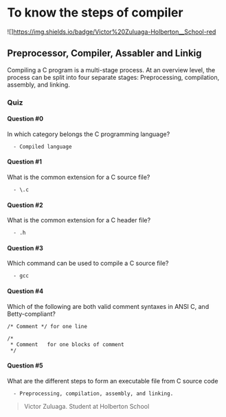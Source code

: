 # To know the steps of compiler 

![]https://img.shields.io/badge/Victor%20Zuluaga-Holberton__School-red


## Preprocessor, Compiler, Assabler and Linkig 

Compiling a C program is a multi-stage process. At an overview level, the process can be split into four separate stages: Preprocessing, compilation, assembly, and linking.

### Quiz

#### Question #0

In which category belongs the C programming language?

      - Compiled language

#### Question #1

What is the common extension for a C source file?

      - \.c

#### Question #2

What is the common extension for a C header file?

      - .h

#### Question #3

Which command can be used to compile a C source file?

      - gcc

#### Question #4

Which of the following are both valid comment syntaxes in ANSI C, and Betty-compliant?

```
/* Comment */ for one line

/*
 * Comment   for one blocks of comment
 */

```

#### Question #5

What are the different steps to form an executable file from C source code

      - Preprocessing, compilation, assembly, and linking.



> Victor Zuluaga. Student at Holberton School

